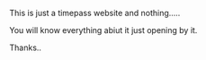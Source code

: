 This is just a timepass website and nothing.....

You will know everything abiut it just opening by it. 

Thanks..
